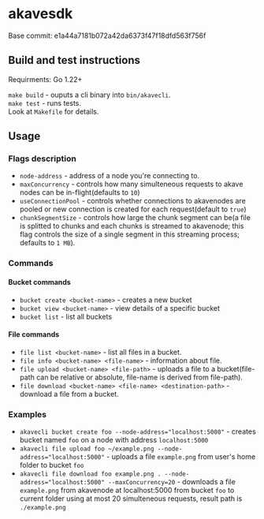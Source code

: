 # akavesdk

Base commit: e1a44a7181b072a42da6373f47f18dfd563f756f

## Build and test instructions
Requirments: Go 1.22+

`make build` - ouputs a cli binary into `bin/akavecli`.<br>
`make test` - runs tests.<br>
Look at `Makefile` for details.

## Usage
### Flags description
- `node-address` - address of a node you're connecting to.
- `maxConcurrency` - controls how many simulteneous requests to akave nodes can be in-flight(defaults to `10`)
- `useConnectionPool` - controls whether connections to akavenodes are pooled or new connection is created for each request(default to `true`)
- `chunkSegmentSize` - controls how large the chunk segment can be(a file is splitted to chunks and each chunks is streamed to akavenode; this flag controls the size of a single segment in this streaming process; defaults to `1 MB`).

### Commands
#### Bucket commands
- `bucket create <bucket-name>` - creates a new bucket
- `bucket view <bucket-name>` - view details of a specific bucket
- `bucket list` - list all buckets

#### File commands
- `file list <bucket-name>` - list all files in a bucket.
- `file info <bucket-name> <file-name>` - information about file.
- `file upload <bucket-name> <file-path>` - uploads a file to a bucket(file-path can be relative or absolute, file-name is derived from file-path).
- `file download <bucket-name> <file-name> <destination-path>` - download a file from a bucket.

### Examples
- `akavecli bucket create foo --node-address="localhost:5000"` - creates bucket named `foo` on a node with address `localhost:5000`
- `akavecli file upload foo ~/example.png --node-address="localhost:5000"` - uploads a file `example.png` from user's home folder to bucket `foo`
- `akavecli file download foo example.png . --node-address="localhost:5000" --maxConcurrency=20` - downloads a file `example.png` from akavenode at localhost:5000 from bucket `foo` to current folder using at most 20 simulteneous requests, result path is `./example.png`
